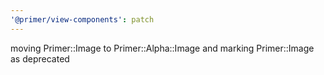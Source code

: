 ```yaml
---
'@primer/view-components': patch
---
```


moving Primer::Image to Primer::Alpha::Image and marking Primer::Image as deprecated
